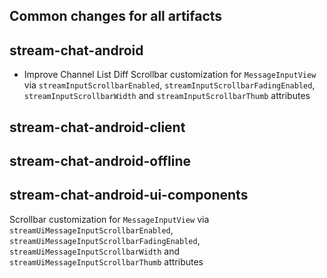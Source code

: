 ## Common changes for all artifacts

## stream-chat-android
- Improve Channel List Diff
Scrollbar customization for `MessageInputView` via `streamInputScrollbarEnabled`, `streamInputScrollbarFadingEnabled`, `streamInputScrollbarWidth` and `streamInputScrollbarThumb` attributes

## stream-chat-android-client

## stream-chat-android-offline

## stream-chat-android-ui-components
Scrollbar customization for `MessageInputView` via `streamUiMessageInputScrollbarEnabled`, `streamUiMessageInputScrollbarFadingEnabled`, `streamUiMessageInputScrollbarWidth` and `streamUiMessageInputScrollbarThumb` attributes
